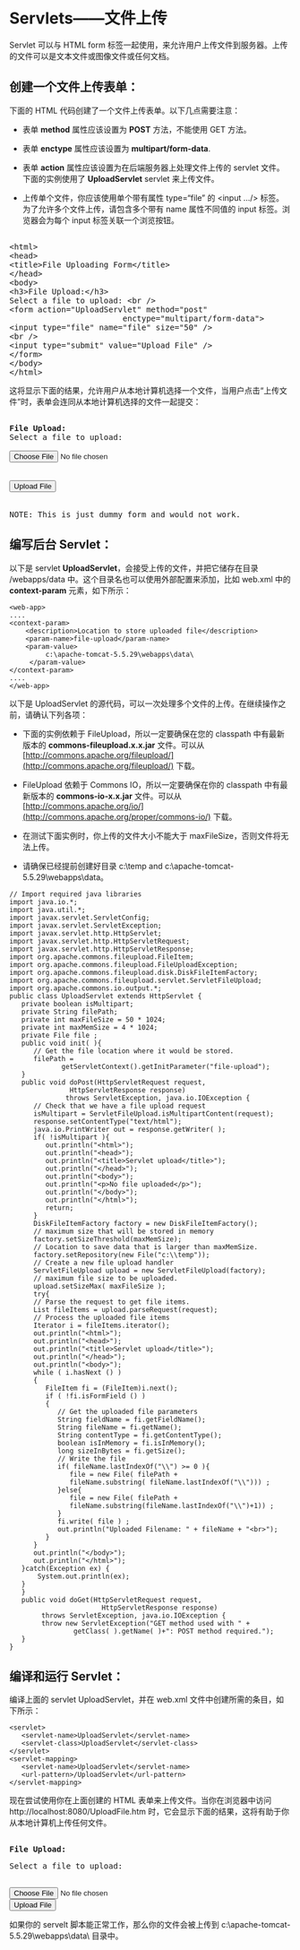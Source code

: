 # Servlets——文件上传

Servlet 可以与 HTML form 标签一起使用，来允许用户上传文件到服务器。上传的文件可以是文本文件或图像文件或任何文档。

## 创建一个文件上传表单：

下面的 HTML 代码创建了一个文件上传表单。以下几点需要注意：

- 表单 **method** 属性应该设置为 **POST** 方法，不能使用 GET 方法。

- 表单 **enctype** 属性应该设置为 **multipart/form-data**.

- 表单 **action** 属性应该设置为在后端服务器上处理文件上传的 servlet 文件。下面的实例使用了 **UploadServlet** servlet 来上传文件。

- 上传单个文件，你应该使用单个带有属性 type=“file” 的 <input .../> 标签。为了允许多个文件上传，请包含多个带有 name 属性不同值的 input 标签。浏览器会为每个 input 标签关联一个浏览按钮。

<pre class="prettyprint notranslate tryit"> 
&lt;html&gt;
&lt;head&gt;
&lt;title&gt;File Uploading Form&lt;/title&gt;
&lt;/head&gt;
&lt;body&gt;
&lt;h3&gt;File Upload:&lt;/h3&gt;
Select a file to upload: &lt;br /&gt;
&lt;form action="UploadServlet" method="post"
                        enctype="multipart/form-data"&gt;
&lt;input type="file" name="file" size="50" /&gt;
&lt;br /&gt;
&lt;input type="submit" value="Upload File" /&gt;
&lt;/form&gt;
&lt;/body&gt;
&lt;/html&gt;
</pre>


这将显示下面的结果，允许用户从本地计算机选择一个文件，当用户点击“上传文件”时，表单会连同从本地计算机选择的文件一起提交：

<pre class="result notranslate"> 
<b>File Upload:</b> 
Select a file to upload: <br /> 
<input type="file" name="file" size="50" /> 
<br /> 
<input type="button" value="Upload File" /> 
<br /> 
NOTE: This is just dummy form and would not work.
</pre>


## 编写后台 Servlet：

以下是 servlet **UploadServlet**，会接受上传的文件，并把它储存在目录 <Tomcat-installation-directory>/webapps/data 中。这个目录名也可以使用外部配置来添加，比如 web.xml 中的 **context-param** 元素，如下所示：

``` 
<web-app>
....
<context-param> 
    <description>Location to store uploaded file</description> 
    <param-name>file-upload</param-name> 
    <param-value>
         c:\apache-tomcat-5.5.29\webapps\data\
     </param-value> 
</context-param>
....
</web-app>
```

以下是 UploadServlet 的源代码，可以一次处理多个文件的上传。在继续操作之前，请确认下列各项：

- 下面的实例依赖于 FileUpload，所以一定要确保在您的 classpath 中有最新版本的 **commons-fileupload.x.x.jar** 文件。可以从 [http://commons.apache.org/fileupload/](http://commons.apache.org/fileupload/) 下载。

- FileUpload 依赖于 Commons IO，所以一定要确保在你的 classpath 中有最新版本的 **commons-io-x.x.jar** 文件。可以从 [http://commons.apache.org/io/](http://commons.apache.org/proper/commons-io/) 下载。

- 在测试下面实例时，你上传的文件大小不能大于 maxFileSize，否则文件将无法上传。

- 请确保已经提前创建好目录 c:\temp and c:\apache-tomcat-5.5.29\webapps\data。

``` 
// Import required java libraries
import java.io.*;
import java.util.*; 
import javax.servlet.ServletConfig;
import javax.servlet.ServletException;
import javax.servlet.http.HttpServlet;
import javax.servlet.http.HttpServletRequest;
import javax.servlet.http.HttpServletResponse;
import org.apache.commons.fileupload.FileItem;
import org.apache.commons.fileupload.FileUploadException;
import org.apache.commons.fileupload.disk.DiskFileItemFactory;
import org.apache.commons.fileupload.servlet.ServletFileUpload;
import org.apache.commons.io.output.*;
public class UploadServlet extends HttpServlet {  
   private boolean isMultipart;
   private String filePath;
   private int maxFileSize = 50 * 1024;
   private int maxMemSize = 4 * 1024;
   private File file ;
   public void init( ){
      // Get the file location where it would be stored.
      filePath = 
             getServletContext().getInitParameter("file-upload"); 
   }
   public void doPost(HttpServletRequest request, 
               HttpServletResponse response)
              throws ServletException, java.io.IOException {
      // Check that we have a file upload request
      isMultipart = ServletFileUpload.isMultipartContent(request);
      response.setContentType("text/html");
      java.io.PrintWriter out = response.getWriter( );
      if( !isMultipart ){
         out.println("<html>");
         out.println("<head>");
         out.println("<title>Servlet upload</title>");  
         out.println("</head>");
         out.println("<body>");
         out.println("<p>No file uploaded</p>"); 
         out.println("</body>");
         out.println("</html>");
         return;
      }
      DiskFileItemFactory factory = new DiskFileItemFactory();
      // maximum size that will be stored in memory
      factory.setSizeThreshold(maxMemSize);
      // Location to save data that is larger than maxMemSize.
      factory.setRepository(new File("c:\\temp"));
      // Create a new file upload handler
      ServletFileUpload upload = new ServletFileUpload(factory);
      // maximum file size to be uploaded.
      upload.setSizeMax( maxFileSize );
      try{ 
      // Parse the request to get file items.
      List fileItems = upload.parseRequest(request);
      // Process the uploaded file items
      Iterator i = fileItems.iterator();
      out.println("<html>");
      out.println("<head>");
      out.println("<title>Servlet upload</title>");  
      out.println("</head>");
      out.println("<body>");
      while ( i.hasNext () ) 
      {
         FileItem fi = (FileItem)i.next();
         if ( !fi.isFormField () )	
         {
            // Get the uploaded file parameters
            String fieldName = fi.getFieldName();
            String fileName = fi.getName();
            String contentType = fi.getContentType();
            boolean isInMemory = fi.isInMemory();
            long sizeInBytes = fi.getSize();
            // Write the file
            if( fileName.lastIndexOf("\\") >= 0 ){
               file = new File( filePath + 
               fileName.substring( fileName.lastIndexOf("\\"))) ;
            }else{
               file = new File( filePath + 
               fileName.substring(fileName.lastIndexOf("\\")+1)) ;
            }
            fi.write( file ) ;
            out.println("Uploaded Filename: " + fileName + "<br>");
         }
      }
      out.println("</body>");
      out.println("</html>");
   }catch(Exception ex) {
       System.out.println(ex);
   }
   }
   public void doGet(HttpServletRequest request, 
                       HttpServletResponse response)
        throws ServletException, java.io.IOException {      
        throw new ServletException("GET method used with " +
                getClass( ).getName( )+": POST method required.");
   } 
}
```


## 编译和运行 Servlet：

编译上面的 servlet UploadServlet，并在 web.xml 文件中创建所需的条目，如下所示：

``` 
<servlet>
   <servlet-name>UploadServlet</servlet-name>
   <servlet-class>UploadServlet</servlet-class>
</servlet>
<servlet-mapping>
   <servlet-name>UploadServlet</servlet-name>
   <url-pattern>/UploadServlet</url-pattern>
</servlet-mapping>
```

现在尝试使用你在上面创建的 HTML 表单来上传文件。当你在浏览器中访问 http://localhost:8080/UploadFile.htm 时，它会显示下面的结果，这将有助于你从本地计算机上传任何文件。

<pre class="result notranslate"> 
<b>File Upload:</b> 
<p>Select a file to upload:</p>
<input type="file" name="file" size="50" /> 
<input type="button" value="Upload File" /> 
</pre>


如果你的 servelt 脚本能正常工作，那么你的文件会被上传到 c:\apache-tomcat-5.5.29\webapps\data\ 目录中。
